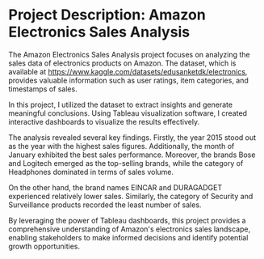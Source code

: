 # Project Description: Amazon Electronics Sales Analysis

The Amazon Electronics Sales Analysis project focuses on analyzing the sales data of electronics products on Amazon. The dataset, which is available at https://www.kaggle.com/datasets/edusanketdk/electronics, provides valuable information such as user ratings, item categories, and timestamps of sales.

In this project, I utilized the dataset to extract insights and generate meaningful conclusions. Using Tableau visualization software, I created interactive dashboards to visualize the results effectively.

The analysis revealed several key findings. Firstly, the year 2015 stood out as the year with the highest sales figures. Additionally, the month of January exhibited the best sales performance. Moreover, the brands Bose and Logitech emerged as the top-selling brands, while the category of Headphones dominated in terms of sales volume.

On the other hand, the brand names EINCAR and DURAGADGET experienced relatively lower sales. Similarly, the category of Security and Surveillance products recorded the least number of sales.

By leveraging the power of Tableau dashboards, this project provides a comprehensive understanding of Amazon's electronics sales landscape, enabling stakeholders to make informed decisions and identify potential growth opportunities.
